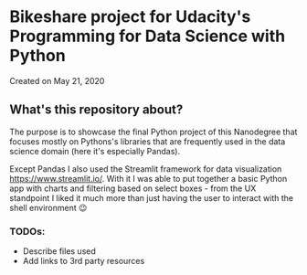 # Bikeshare project for Udacity's Programming for Data Science with Python
Created on May 21, 2020

## What's this repository about?
The purpose is to showcase the final Python project of this Nanodegree that focuses mostly on Pythons's libraries that are frequently used in the data science domain (here it's especially Pandas).

Except Pandas I also used the Streamlit framework for data visualization https://www.streamlit.io/. With it I was able to put together a basic Python app with charts and filtering based on select boxes - from the UX standpoint I liked it much more than just having the user to interact with the shell environment 😉

### TODOs:

* Describe files used
* Add links to 3rd party resources
